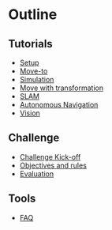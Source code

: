 # Outline

## Tutorials

<!-- * [Lectures](courses-parts/intro.md)
  * [Why MiddleWare ?](courses-parts/middleWare-ROS.md)
  * [Moving robot](courses-parts/move.md)                         
  * [Communication Inter-Process](courses-parts/com-inter-proc.md)
  * [Transformation](courses-parts/transformation.md)
  * [Localization and Mapping](courses-parts/mapping.md)
  * [Autonomous Navigation](courses-parts/navigation.md)
  * [Vision](courses-parts/Intro-to-vision.md) -->

* [Setup](tutorials/setup.md)             <!--Guillaume-->
* [Move-to](tutorials/move-to.md)         <!--Guillaume-->
* [Simulation](tutorials/Simulation.md)					<!--Luc-->
* [Move with transformation](tutorials/ahndle-tf.md)   <!--Guillaume-->
* [SLAM](tutorials/SLAM.md)					<!--Luc-->
* [Autonomous Navigation](tutorials/AutonomousNavigation.md)					<!--Luc-->
* [Vision](tutorials/vision.md)

## Challenge

* [Challenge Kick-off](challenge/intro.md)
* [Objectives and rules](tutorials/consigne.md)
* [Evaluation](tutorials/evaluation.md)

## Tools

* [FAQ](faq.md)

<!--Sur la base des sujets PDRs-->
